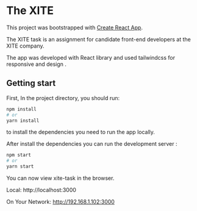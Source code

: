 # The XITE

This project was bootstrapped with [Create React App](https://github.com/facebook/create-react-app).

The XITE task is an assignment for candidate front-end developers at the XITE company.

The app was developed with React library and used tailwindcss for responsive and design .

## Getting start

First, In the project directory, you should run: 

```bash
npm install
# or
yarn install
``` 
to install the dependencies you need to run the app locally.


After install the dependencies you can run the development server : 

```bash
npm start
# or
yarn start
```

You can now view xite-task in the browser.

  Local:            http://localhost:3000
  
  
  On Your Network:  http://192.168.1.102:3000




